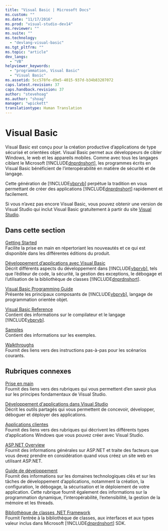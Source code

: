 ```yaml
---
title: "Visual Basic | Microsoft Docs"
ms.custom: ""
ms.date: "11/17/2016"
ms.prod: "visual-studio-dev14"
ms.reviewer: ""
ms.suite: ""
ms.technology: 
  - "devlang-visual-basic"
ms.tgt_pltfrm: ""
ms.topic: "article"
dev_langs: 
  - "VB"
helpviewer_keywords: 
  - "programmation, Visual Basic"
  - "Visual Basic"
ms.assetid: 5cc578fe-d9e5-4015-937d-b34b83207072
caps.latest.revision: 37
caps.handback.revision: 37
author: "stevehoag"
ms.author: "shoag"
manager: "wpickett"
translationtype: Human Translation
---
```

# Visual Basic
Visual Basic est conçu pour la création productive d’applications de type sécurisé et orientées objet. Visual Basic permet aux développeurs de cibler Windows, le web et les appareils mobiles. Comme avec tous les langages ciblant le Microsoft [!INCLUDE[dnprdnshort](../csharp/getting-started/includes/dnprdnshort_md.md)], les programmes écrits en Visual Basic bénéficient de l’interopérabilité en matière de sécurité et de langage.  
  
 Cette génération de [!INCLUDE[vbprvb](../csharp/programming-guide/concepts/linq/includes/vbprvb_md.md)] perpétue la tradition en vous permettant de créer des applications [!INCLUDE[dnprdnshort](../csharp/getting-started/includes/dnprdnshort_md.md)] rapidement et facilement.  
  
 Si vous n’avez pas encore Visual Basic, vous pouvez obtenir une version de Visual Studio qui inclut Visual Basic gratuitement à partir du site [Visual Studio](https://www.visualstudio.com/products/free-developer-offers-vs).  
  
## Dans cette section  
 [Getting Started](../visual-basic/getting-started/index.md)  
 Facilite la prise en main en répertoriant les nouveautés et ce qui est disponible dans les différentes éditions du produit.  
  
 [Développement d’applications avec Visual Basic](../visual-basic/developing-apps/index.md)  
 Décrit différents aspects du développement dans [!INCLUDE[vbprvb](../csharp/programming-guide/concepts/linq/includes/vbprvb_md.md)], tels que l’éditeur de code, la sécurité, la gestion des exceptions, le débogage et l’utilisation de la bibliothèque de classes [!INCLUDE[dnprdnshort](../csharp/getting-started/includes/dnprdnshort_md.md)].  
  
 [Visual Basic Programming Guide](../visual-basic/programming-guide/index.md)  
 Présente les principaux composants de [!INCLUDE[vbprvb](../csharp/programming-guide/concepts/linq/includes/vbprvb_md.md)], langage de programmation orientée objet.  
  
 [Visual Basic Reference](../visual-basic/reference/index.md)  
 Contient des informations sur le compilateur et le langage [!INCLUDE[vbprvb](../csharp/programming-guide/concepts/linq/includes/vbprvb_md.md)].  
  
 [Samples](../visual-basic/sample-applications.md)  
 Contient des informations sur les exemples.  
  
 [Walkthroughs](../visual-basic/walkthroughs.md)  
 Fournit des liens vers des instructions pas\-à\-pas pour les scénarios courants.  
  
## Rubriques connexes  
 [Prise en main](/visual-studio/ide/get-started-developing-with-visual-studio)  
 Fournit des liens vers des rubriques qui vous permettent d’en savoir plus sur les principes fondamentaux de Visual Studio.  
  
 [Développement d'applications dans Visual Studio](http://msdn.microsoft.com/fr-fr/97490c1b-a247-41fb-8f2c-bc4c201eff68)  
 Décrit les outils partagés qui vous permettent de concevoir, développer, déboguer et déployer des applications.  
  
 [Applications clientes](../Topic/Developing%20Client%20Applications%20with%20the%20.NET%20Framework.md)  
 Fournit des liens vers des rubriques qui décrivent les différents types d’applications Windows que vous pouvez créer avec Visual Studio.  
  
 [ASP.NET Overview](../Topic/ASP.NET%20Overview.md)  
 Fournit des informations générales sur ASP.NET et traite des facteurs que vous devez prendre en considération quand vous créez un site web en utilisant ASP.NET.  
  
 [Guide de développement](../Topic/.NET%20Framework%20Development%20Guide.md)  
 Fournit des informations sur les domaines technologiques clés et sur les tâches de développement d’applications, notamment la création, la configuration, le débogage, la sécurisation et le déploiement de votre application. Cette rubrique fournit également des informations sur la programmation dynamique, l’interopérabilité, l’extensibilité, la gestion de la mémoire et les threads.  
  
 [Bibliothèque de classes .NET Framework](http://go.microsoft.com/fwlink/?LinkID=227195)  
 Fournit l’entrée à la bibliothèque de classes, aux interfaces et aux types valeur inclus dans Microsoft [!INCLUDE[dnprdnshort](../csharp/getting-started/includes/dnprdnshort_md.md)] SDK.